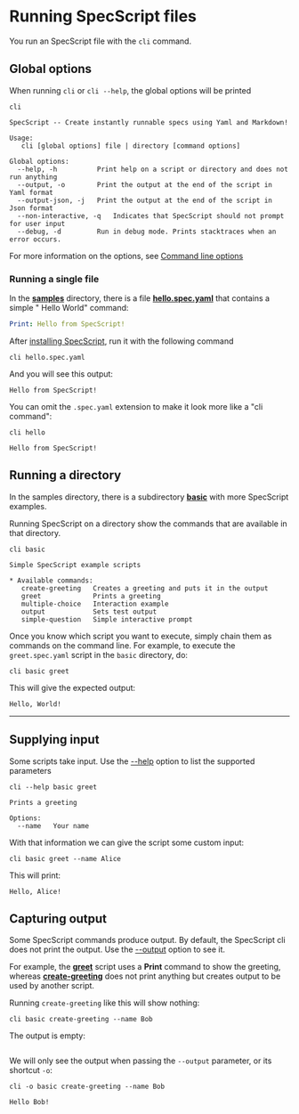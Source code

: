 # Running SpecScript files

You run an SpecScript file with the `cli` command.

## Global options

When running `cli` or `cli --help`, the global options will be printed

```shell cli
cli
```

```output
SpecScript -- Create instantly runnable specs using Yaml and Markdown!

Usage:
   cli [global options] file | directory [command options]

Global options:
  --help, -h          Print help on a script or directory and does not run anything
  --output, -o        Print the output at the end of the script in Yaml format
  --output-json, -j   Print the output at the end of the script in Json format
  --non-interactive, -q   Indicates that SpecScript should not prompt for user input
  --debug, -d         Run in debug mode. Prints stacktraces when an error occurs.
```

For more information on the options, see [Command line options](Command%20line%20options.spec.md)

### Running a single file

In the **[samples](/samples)** directory, there is a file **[hello.spec.yaml](/samples/hello.spec.yaml)** that contains
a simple "
Hello World" command:

```yaml file=hello.spec.yaml
Print: Hello from SpecScript!
```

After [installing SpecScript](/README.md#build--run), run it with the following command

```shell cli cd=samples
cli hello.spec.yaml
```

And you will see this output:

```output
Hello from SpecScript!
```

You can omit the `.spec.yaml` extension to make it look more like a "cli command":

```shell cli cd=samples
cli hello
```

```output
Hello from SpecScript!
```

## Running a directory

In the samples directory, there is a subdirectory **[basic](/samples/basic)** with more SpecScript examples.

Running SpecScript on a directory show the commands that are available in that directory.

```shell ignore
cli basic
```

```
Simple SpecScript example scripts

* Available commands: 
   create-greeting   Creates a greeting and puts it in the output
   greet             Prints a greeting
   multiple-choice   Interaction example
   output            Sets test output
   simple-question   Simple interactive prompt
```

Once you know which script you want to execute, simply chain them as commands on the command line. For example, to
execute the `greet.spec.yaml` script in the `basic` directory, do:

```shell cli cd=samples
cli basic greet
```

This will give the expected output:

```output
Hello, World!
```

----------------------------------------------------------------------

## Supplying input

Some scripts take input. Use the [--help](Command%20line%20options.spec.md#--help) option to list the supported
parameters

```shell cli cd=samples
cli --help basic greet
```

```output
Prints a greeting

Options:
  --name   Your name
```

With that information we can give the script some custom input:

```shell cli cd=samples
cli basic greet --name Alice
```

This will print:

```output
Hello, Alice!
```

## Capturing output

Some SpecScript commands produce output. By default, the SpecScript cli does not print the output. Use
the [--output](Command%20line%20options.spec.md#--output) option to see it.

For example, the **[greet](/samples/basic/greet.spec.yaml)** script uses a **Print** command to show the greeting,
whereas
**[create-greeting](/samples/basic/create-greeting.spec.yaml)** does not print anything but creates output to be used by
another script.

Running `create-greeting` like this will show nothing:

```shell cli cd=samples
cli basic create-greeting --name Bob
```

The output is empty:

```output
```

We will only see the output when passing the `--output` parameter, or its shortcut `-o`:

```shell cli cd=samples
cli -o basic create-greeting --name Bob
```

```output
Hello Bob!
```

<!-- TODO Document --output-json option -->
